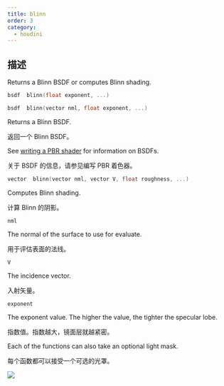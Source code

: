 ```yaml
---
title: blinn
order: 3
category:
  - houdini
---
```

    
## 描述

Returns a Blinn BSDF or computes Blinn shading.

```c
bsdf  blinn(float exponent, ...)
```

```c
bsdf  blinn(vector nml, float exponent, ...)
```

Returns a Blinn BSDF.

返回一个 Blinn BSDF。

See [writing a PBR shader](../pbr.html) for information on BSDFs.

关于 BSDF 的信息，请参见编写 PBR 着色器。

```c
vector  blinn(vector nml, vector V, float roughness, ...)
```

Computes Blinn shading.

计算 Blinn 的阴影。

`nml`

The normal of the surface to use for evaluate.

用于评估表面的法线。

`V`

The incidence vector.

入射矢量。

`exponent`

The exponent value. The higher the value, the tighter the specular lobe.

指数值。指数越大，镜面层就越紧密。

Each of the functions can also take an optional light mask.

每个函数都可以接受一个可选的光罩。

![](../../images/rendering/blinn.png)
